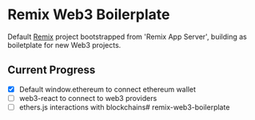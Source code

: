 # Remix Web3 Boilerplate
Default [Remix](https://remix.run/) project bootstrapped from 'Remix App Server', building as boiletplate for new Web3 projects.

## Current Progress
- [x] Default window.ethereum to connect ethereum wallet
- [ ] web3-react to connect to web3 providers
- [ ] ethers.js interactions with blockchains# remix-web3-boilerplate
